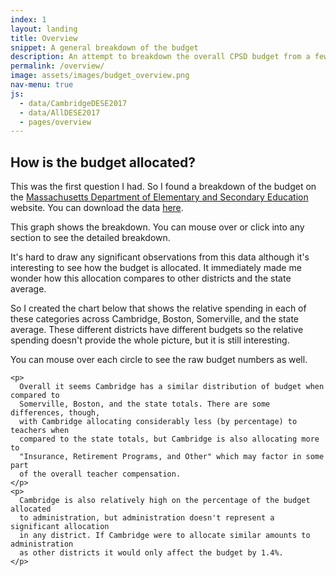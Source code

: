 ```yaml
---
index: 1
layout: landing
title: Overview
snippet: A general breakdown of the budget
description: An attempt to breakdown the overall CPSD budget from a few perspectives.
permalink: /overview/
image: assets/images/budget_overview.png
nav-menu: true
js:
  - data/CambridgeDESE2017
  - data/AllDESE2017
  - pages/overview
---
```


<div class='narrative'>
  <div id="cambridgeDESE2017Data" class="graph-right"></div>
  <h2>How is the budget allocated?</h2>

  <p>
    This was the first question I had. So I found a breakdown of the budget on the
    <a href="http://www.doe.mass.edu/finance/statistics/ppx13-17.html" target="_blank">Massachusetts Department of Elementary and Secondary Education</a> website. You can download the data
    <a href="http://www.doe.mass.edu/finance/statistics/ppx13-17.xlsx">here</a>.
  </p>
  <p>
    This graph shows the breakdown. You can mouse over or click into any section to see the detailed
    breakdown.
  </p>
  <p>
    It's hard to draw any significant observations from this data although it's interesting to see how the budget is allocated. It immediately made me wonder how this allocation compares to other districts and the state average.
  </p>
  <p>
    So I created the chart below that shows the relative spending in each of these categories across
    Cambridge, Boston, Somerville, and the state average. These different districts have different budgets so the relative spending doesn't provide the whole picture, but it is still interesting.
  </p>
  <p>
    You can mouse over each circle to see the raw budget numbers as well.
  </p>

  <div class='clear'>
    <div id="allDESE2017Data" class="graph-left"></div>

    <p>
      Overall it seems Cambridge has a similar distribution of budget when compared to
      Somerville, Boston, and the state totals. There are some differences, though,
      with Cambridge allocating considerably less (by percentage) to teachers when
      compared to the state totals, but Cambridge is also allocating more to
      "Insurance, Retirement Programs, and Other" which may factor in some part
      of the overall teacher compensation.
    </p>
    <p>
      Cambridge is also relatively high on the percentage of the budget allocated
      to administration, but administration doesn't represent a significant allocation
      in any district. If Cambridge were to allocate similar amounts to administration
      as other districts it would only affect the budget by 1.4%.
    </p>
  </div>
</div>
